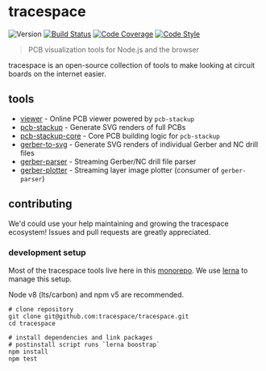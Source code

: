 # tracespace

![Version][version-badge]
[![Build Status][build-badge]][build]
[![Code Coverage][coverage-badge]][coverage]
[![Code Style][code-style-badge]][code-style]

> PCB visualization tools for Node.js and the browser

tracespace is an open-source collection of tools to make looking at circuit boards on the internet easier.

## tools

*   [viewer][] - Online PCB viewer powered by `pcb-stackup`
*   [pcb-stackup][] - Generate SVG renders of full PCBs
*   [pcb-stackup-core][] - Core PCB building logic for `pcb-stackup`
*   [gerber-to-svg][] - Generate SVG renders of individual Gerber and NC drill files
*   [gerber-parser][] - Streaming Gerber/NC drill file parser
*   [gerber-plotter][] - Streaming layer image plotter (consumer of `gerber-parser`)

## contributing

We'd could use your help maintaining and growing the tracespace ecosystem! Issues and pull requests are greatly appreciated.

### development setup

Most of the tracespace tools live here in this [monorepo][]. We use [lerna][] to manage this setup.

Node v8 (lts/carbon) and npm v5 are recommended.

```shell
# clone repository
git clone git@github.com:tracespace/tracespace.git
cd tracespace

# install dependencies and link packages
# postinstall script runs `lerna boostrap`
npm install
npm test
```

[viewer]: http://viewer.tracespace.io
[pcb-stackup]: https://github.com/tracespace/pcb-stackup
[gerber-to-svg]: ./packages/gerber-to-svg
[pcb-stackup-core]: ./packages/pcb-stackup-core
[gerber-parser]: ./packages/gerber-parser
[gerber-plotter]: ./packages/gerber-plotter

[monorepo]: https://github.com/babel/babel/blob/master/doc/design/monorepo.md
[lerna]: https://lernajs.io/

[version-badge]: https://img.shields.io/badge/dynamic/json.svg?style=flat-square&label=version&colorB=00bfff&query=$.version&uri=https%3A%2F%2Fraw.githubusercontent.com%2Ftracespace%2Fgerber-to-svg%2Fnext%2Flerna.json

[build]: https://travis-ci.org/tracespace/gerber-to-svg/branches
[build-badge]: http://img.shields.io/travis/tracespace/gerber-to-svg/next.svg?style=flat-square

[coverage]: https://codecov.io/gh/tracespace/gerber-to-svg/branches
[coverage-badge]: https://img.shields.io/codecov/c/github/tracespace/gerber-to-svg/next.svg?style=flat-square

[code-style]: https://standardjs.com
[code-style-badge]: https://img.shields.io/badge/code_style-standard-brightgreen.svg?style=flat-square

